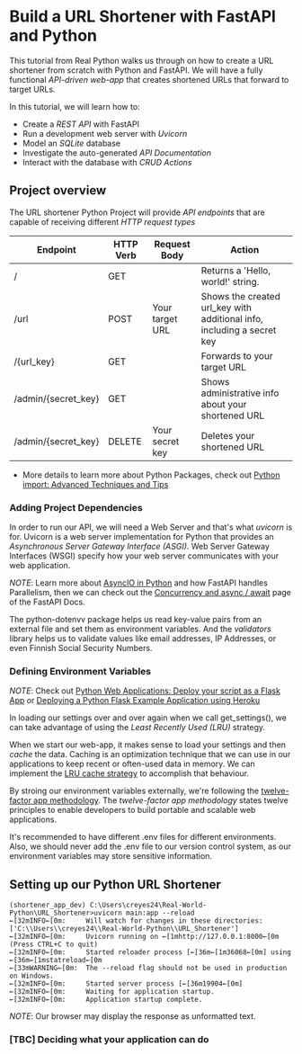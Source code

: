 # Build a URL Shortener with FastAPI and Python

This tutorial from Real Python walks us through on how to create a URL shortener from scratch with Python and FastAPI. We will have a fully functional *API-driven web-app* that creates shortened URLs that forward to target URLs.

In this tutorial, we will learn how to:

* Create a *REST API* with FastAPI
* Run a development web server with *Uvicorn*
* Model an *SQLite* database
* Investigate the auto-generated *API Documentation*
* Interact with the database with *CRUD Actions*

## Project overview

The URL shortener Python Project will provide *API endpoints* that are capable of receiving different *HTTP request types*

| Endpoint            | HTTP Verb | Request Body    | Action                                                                 |
|---------------------|-----------|-----------------|------------------------------------------------------------------------|
| /                   | GET       |                 | Returns a 'Hello, world!' string.                                      |
| /url                | POST      | Your target URL | Shows the created url_key with additional info, including a secret key |
| /{url_key}          | GET       |                 | Forwards to your target URL                                            |
| /admin/{secret_key} | GET       |                 | Shows administrative info about your shortened URL                     |
| /admin/{secret_key} | DELETE    | Your secret key | Deletes your shortened URL                                             |

* More details to learn more about Python Packages, check out [Python import: Advanced Techniques and Tips](https://realpython.com/python-import/)

### Adding Project Dependencies

In order to run our API, we will need a Web Server and that's what *uvicorn* is for. Uvicorn is a web server implementation for Python that provides an *Asynchronous Server Gateway Interface (ASGI)*. Web Server Gateway Interfaces (WSGI) specify how your web server communicates with your web application.

*NOTE*: Learn more about [AsyncIO in Python](https://realpython.com/async-io-python/) and how FastAPI handles Parallelism, then we can check out the [Concurrency and async / await](https://fastapi.tiangolo.com/async/) page of the FastAPI Docs.

The python-dotenvv package helps us read key-value pairs from an external file and set them as environment variables. And the *validators* library helps us to validate values like email addresses, IP Addresses, or even Finnish Social Security Numbers.

### Defining Environment Variables

*NOTE*: Check out [Python Web Applications: Deploy your script as a Flask App](https://realpython.com/python-web-applications/) or [Deploying a Python Flask Example Application using Heroku](https://realpython.com/flask-by-example-part-1-project-setup/)

In loading our settings over and over again when we call get_settings(), we can take advantage of using the *Least Recently Used (LRU)* strategy.

When we start our web-app, it makes sense to load your settings and then *cache* the data. Caching is an optimization technique that we can use in our applications to keep recent or often-used data in memory. We can implement the [LRU cache strategy](https://realpython.com/lru-cache-python/) to accomplish that behaviour.

By stroing our environment variables externally, we're following the [twelve-factor app methodology](https://12factor.net/). The *twelve-factor app methodology* states twelve principles to enable developers to build portable and scalable web applications.

It's recommended to have different .env files for different environments. Also, we should never add the .env file to our version control system, as our environment variables may store sensitive information.

## Setting up our Python URL Shortener

```[python]
(shortener_app_dev) C:\Users\creyes24\Real-World-Python\URL_Shortener>uvicorn main:app --reload
←[32mINFO←[0m:     Will watch for changes in these directories: ['C:\\Users\\creyes24\\Real-World-Python\\URL_Shortener']
←[32mINFO←[0m:     Uvicorn running on ←[1mhttp://127.0.0.1:8000←[0m (Press CTRL+C to quit)
←[32mINFO←[0m:     Started reloader process [←[36m←[1m36068←[0m] using ←[36m←[1mstatreload←[0m
←[33mWARNING←[0m:  The --reload flag should not be used in production on Windows.
←[32mINFO←[0m:     Started server process [←[36m19904←[0m]
←[32mINFO←[0m:     Waiting for application startup.
←[32mINFO←[0m:     Application startup complete.
```

*NOTE*: Our browser may display the response as unformatted text.

### [TBC] Deciding what your application can do
